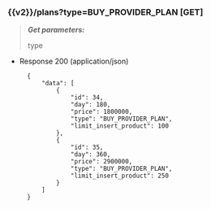 ### {{v2}}/plans?type=BUY_PROVIDER_PLAN [GET]

> ***Get parameters:***
>
> type 



        
+ Response 200 (application/json)

        {
            "data": [
                {
                    "id": 34,
                    "day": 180,
                    "price": 1800000,
                    "type": "BUY_PROVIDER_PLAN",
                    "limit_insert_product": 100
                },
                {
                    "id": 35,
                    "day": 360,
                    "price": 2900000,
                    "type": "BUY_PROVIDER_PLAN",
                    "limit_insert_product": 250
                }
            ]
        }
